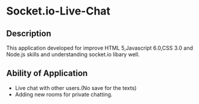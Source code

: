 # Socket.io-Live-Chat
##  Description
 This application developed for improve HTML 5,Javascript 6.0,CSS 3.0 and Node.js skills and understanding socket.io libary well.
##  Ability of Application 
- Live chat with other users.(No save for the texts)
- Adding new rooms for private chatting.
